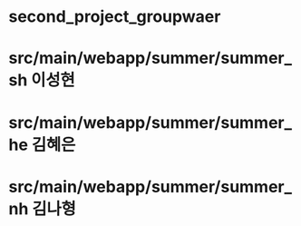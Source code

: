 # second_project_groupwaer

# src/main/webapp/summer/summer_sh 이성현
# src/main/webapp/summer/summer_he 김혜은
# src/main/webapp/summer/summer_nh 김나형
